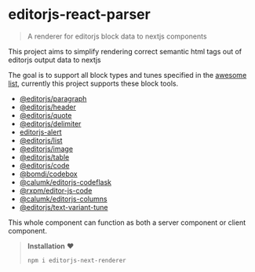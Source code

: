 # editorjs-react-parser

> A renderer for editorjs block data to nextjs components

This project aims to simplify rendering correct semantic html tags out of editorjs output data to nextjs

The goal is to support all block types and tunes specified in the [awesome list](https://github.com/editor-js/awesome-editorjs/tree/master), currently this project supports these block tools.
- [@editorjs/paragraph](https://github.com/editor-js/paragraph)
- [@editorjs/header](https://github.com/editor-js/header)
- [@editorjs/quote](https://github.com/editor-js/quote)
- [@editorjs/delimiter](https://github.com/editor-js/delimiter)
- [editorjs-alert](https://github.com/vishaltelangre/editorjs-alert)
- [@editorjs/list](https://github.com/editor-js/list)
- [@editorjs/image](https://github.com/editor-js/image)
- [@editorjs/table](https://github.com/editor-js/table)
- [@editorjs/code](https://github.com/editor-js/code)
- [@bomdi/codebox](https://github.com/BomdiZane/codebox)
- [@calumk/editorjs-codeflask](https://github.com/calumk/editorjs-codeflask)
- [@rxpm/editor-js-code](https://github.com/rajatxs/editor-js-code)
- [@calumk/editorjs-columns](https://github.com/calumk/editorjs-columns)
- [@editorjs/text-variant-tune](https://github.com/editor-js/text-variant-tune)

This whole component can function as both a server component or client component.

>**Installation** ♥
> ```
> npm i editorjs-next-renderer
>```
